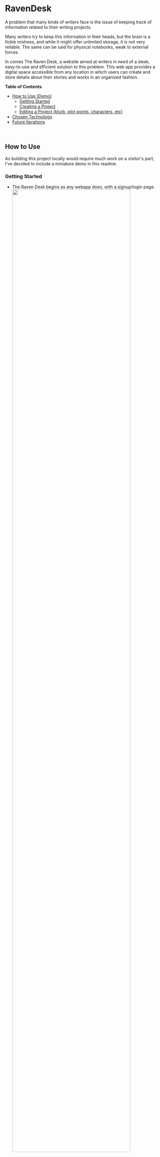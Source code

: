 # RavenDesk

A problem that many kinds of writers face is the issue of keeping track of information related to their writing projects. 

Many writers try to keep this information in their heads, but the brain is a fickle mistress, and while it might offer unlimited storage, 
it is not very reliable. The same can be said for physical notebooks, weak to external forces. 

In comes The Raven Desk, a website aimed at writers in need of a sleek, easy-to-use and efficient solution to this problem. 
This web app provides a digital space accessible from any location in which users can create and store details about their stories and works
in an organized fashion.

**Table of Contents**
- [How to Use (Demo)](#how-to-use)
  - [Getting Started](#getting-started)
  - [Creating a Project](#creating-a-project)
  - [Editing a Project (blurb, plot points, characters, etc)](#editing-a-project)
- [Chosen Technology](#chosen-technology)
- [Future Iterations](#future-iterations)

<br>


## How to Use 

As building this project locally would require much work on a visitor's part, I've decided to include a miniature demo in this readme.

### Getting Started
- The Raven Desk begins as any webapp does, with a signup/login page.
  <img src="https://user-images.githubusercontent.com/55061982/207726437-814514ac-d720-4eb7-9dc8-49fb3e0af3b9.png" width="90%" />

### Creating a Project

- A logged in user will have access to the user dashboard, on which they can view all their current projects.
  A **project** on The Raven Desk represents a single book or series an author is working on. Click on the giant plus sign to add a new project.
  <img src="https://user-images.githubusercontent.com/55061982/207727209-9620bcfd-ceb4-45f8-bb7d-1a6585db9d95.png" width="90%" />
  
  It's okay if you change your mind -- a project can always be deleted or renamed later.
   <img src="https://user-images.githubusercontent.com/55061982/207727241-a63d4218-8166-4730-8632-a7d91c29a54d.gif" width="90%" />

### Editing a Project
- You can start by adding a book cover and a description called a **blurb** to your project. The picture can be changed later, and the blurb is 
  automatically saved as you type.
  <img src="https://user-images.githubusercontent.com/55061982/207728773-09c84363-c06d-4060-9b58-a4f5948a9da6.png" width="90%" />
  
- You can also add different **books** to your project! Each book represents just that, a single book in a series. A project can contain one book
  or multiple books.
  <img src="https://user-images.githubusercontent.com/55061982/207729296-4a8ac583-e64d-4cdf-bc36-ba66e15dd142.png" width="90%" />

  Each book has its own **plot**, so you can add plot threads to each book. The plot threads allow for text styling such as bold and italicized text for
  emphasis. And of course, you can go back and edit a plot point if you wish. Changes are saved automatically.
  <img src="https://user-images.githubusercontent.com/55061982/207729346-0f66da84-2749-4a9e-b51c-41868a69fc42.gif" width="90%" />
  
- A book is often most well-known for the **characters** that appear in it! Characters can be created from scratch, or even imported from other projects.
  <img src="https://user-images.githubusercontent.com/55061982/207730080-06f3a212-8a8c-4c82-8e5f-77c05b7e455d.png" width="90%" />
  
  An image can be added to represent a character, and you can enter lots of useful information pertaining to a character. As always, changes are saved
  automatically.
  <img src="https://user-images.githubusercontent.com/55061982/207730316-7b883593-67d9-4498-8d57-24f0a3913841.gif" width="90%" />

- Similarly to characters, you can also add locations to your **world**, and articles to your **encyclopedia** to represent unique things about a story
  that don't quite fit into any other categories. The Raven Desk aims to be there for all your story needs!

<br>


## Chosen Technology

When building this project, I chose to go as simple as possible. Up to the point I had started, I'd used modern tech stack tools such as Firebase for
database management, Python for backend development, React and Angular for frontend development and design frameworks such as Tailwind and Bootstrap.

However, I saw the value in going back to the very basics and learning to understand intimately how a web app is actually built from scratch. Thus, I
went with a simple database manager, MariaDB, PHP for backend and user management, and pure vanilla HTML, CSS and Javascript for everything else.

It was certainly an experience. There were many times I wish I had access to React's reusable components, or an external service to manage user
authentication <i>for</i> me. But in the end, I don't regret choosing to do so as I feel like I learned a lot from the experience, as well as a new 
appreciation of the modern tools used for web development today.

<br>


## Future Iterations

This project in its current form is "completed," but should I ever continue to work on this project, there are a few aspects of its functionality that I 
would like to improve and/or expand upon.

A future version of The Raven Desk would allow more customization for users, such as allowing them to upload multiple images per character/location/
article and reorganizing plot points. They would also be able to ideally create their own categories if they wish.

I would also want to allow for more collaboration, such as by allowing users to share a single project among them, such as in the case of co-authors.

In addition, I would want to redo the GUI to make it more modern, sleek and accessible. As suggested by an acquaintance of mine, I would also like to add
an overview page where the user see a bird’s eye view of all their work.
